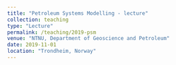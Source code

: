 ```yaml
---
title: "Petroleum Systems Modelling - lecture"
collection: teaching
type: "Lecture"
permalink: /teaching/2019-psm
venue: "NTNU, Department of Geoscience and Petroleum"
date: 2019-11-01
location: "Trondheim, Norway"
---
```

